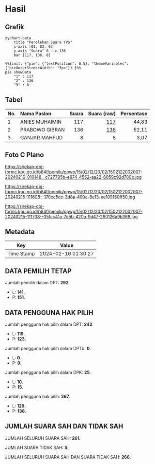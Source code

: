 # Hasil

## Grafik

```mermaid
xychart-beta
    title "Perolehan Suara TPS"
    x-axis [01, 02, 03]
    y-axis "Suara" 0 --> 136
    bar [117, 136, 8]
```

```mermaid
%%{init: {"pie": {"textPosition": 0.5}, "themeVariables": {"pieOuterStrokeWidth": "5px"}} }%%
pie showData
    "1" : 117
    "2" : 136
    "3" : 8
```

## Tabel

| No. | Nama Paslon    | Suara | Suara (raw) | Persentase |
|:--- |:-------------- | -----:| -----------:| ----------:|
| 1   | ANIES MUHAIMIN | 117   | [117][p-1]  | 44,83      |
| 2   | PRABOWO GIBRAN | 136   | [136][p-2]  | 52,11      |
| 3   | GANJAR MAHFUD  | 8     | [8][p-3]    | 3,07       |


[p-1]: https://github.com/gigit-pemilu/pemilu-2024-15-jambi/blob/main/pilpres/hitung-suara/sub/15-jambi/sub/02--merangin/sub/12-batang-masumai/sub/2002-salam-buku/sub/007-tps/sub/paslon-1.txt
[p-2]: https://github.com/gigit-pemilu/pemilu-2024-15-jambi/blob/main/pilpres/hitung-suara/sub/15-jambi/sub/02--merangin/sub/12-batang-masumai/sub/2002-salam-buku/sub/007-tps/sub/paslon-2.txt
[p-3]: https://github.com/gigit-pemilu/pemilu-2024-15-jambi/blob/main/pilpres/hitung-suara/sub/15-jambi/sub/02--merangin/sub/12-batang-masumai/sub/2002-salam-buku/sub/007-tps/sub/paslon-3.txt

## Foto C Plano

https://sirekap-obj-formc.kpu.go.id/b84f/pemilu/ppwp/15/02/12/20/02/1502122002007-20240216-010148--c727795b-e874-4552-aa22-6059c92d789b.jpg

https://sirekap-obj-formc.kpu.go.id/b84f/pemilu/ppwp/15/02/12/20/02/1502122002007-20240215-111608--170cc5cc-3d8a-400c-8e13-ee109150ff50.jpg

https://sirekap-obj-formc.kpu.go.id/b84f/pemilu/ppwp/15/02/12/20/02/1502122002007-20240215-111708--35fcc41a-7d5b-420a-9d47-260126a9b366.jpg


## Metadata

| Key        | Value               |
| ---------- | ------------------- |
| Time Stamp | 2024-02-16 01:30:27 |


## DATA PEMILIH TETAP

Jumlah pemilih dalam DPT: **292**.
 * L: **141**.
 * P: **151**.

## DATA PENGGUNA HAK PILIH

Jumlah pengguna hak pilih dalam DPT: **242**.
 * L: **119**.
 * P: **123**.

Jumlah pengguna hak pilih dalam DPTb: **0**.
 * L: **0**.
 * P: **0**.

Jumlah pengguna hak pilih dalam DPK: **25**.
 * L: **10**.
 * P: **15**.

Jumlah pengguna hak pilih: **267**.
 * L: **129**.
 * P: **138**.

## JUMLAH SUARA SAH DAN TIDAK SAH

JUMLAH SELURUH SUARA SAH: **261**.

JUMLAH SUARA TIDAK SAH: **5**.

JUMLAH SELURUH SUARA SAH DAN SUARA TIDAK SAH: **266**.


